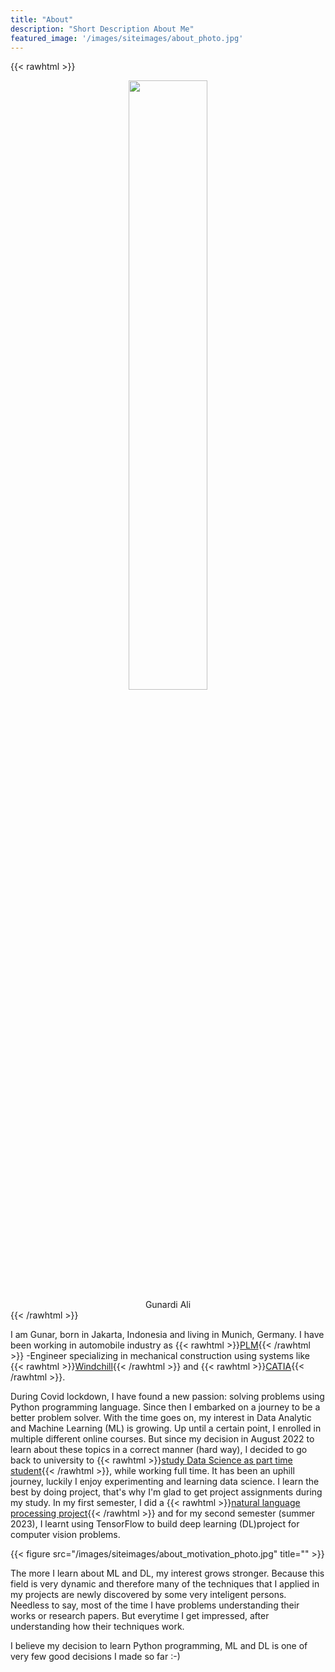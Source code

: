 ```yaml
---
title: "About"
description: "Short Description About Me"
featured_image: '/images/siteimages/about_photo.jpg'
---
```


{{< rawhtml >}} 
    <div style="align: left; text-align:center;">
        <img src="/images/siteimages/myphoto.jpg" height="50%" width="50%" />
        <div class="caption">Gunardi Ali</div>
    </div>
{{< /rawhtml >}}

I am Gunar, born in Jakarta, Indonesia and living in Munich, Germany. I have been working in automobile industry as {{< rawhtml >}}<a href="https://en.wikipedia.org/wiki/Product_lifecycle" target="_blank">PLM</a>{{< /rawhtml >}} -Engineer specializing in mechanical construction using systems like {{< rawhtml >}}<a href="https://www.ptc.com/en/products/windchill" target="_blank">Windchill</a>{{< /rawhtml >}} and {{< rawhtml >}}<a href="https://www.3ds.com/products-services/catia/" target="_blank">CATIA</a>{{< /rawhtml >}}. 

During Covid lockdown, I have found a new passion: solving problems using Python programming language. Since then I embarked on a journey to be a better problem solver. With the time goes on, my interest in Data Analytic and Machine Learning (ML) is growing. Up until a certain point, I enrolled in multiple different online courses. But since my decision in August 2022 to learn about these topics in a correct manner (hard way), I decided to go back to university to {{< rawhtml >}}<a href="https://www.hs-harz.de/data-science-berufsbegleitend" target="_blank">study Data Science as part time student</a>{{< /rawhtml >}}, while working full time. It has been an uphill journey, luckily I enjoy experimenting and learning data science. I learn the best by doing project, that's why I'm glad to get project assignments during my study. In my first semester, I did a {{< rawhtml >}}<a href="/post/project-4" target="_blank">natural language processing project</a>{{< /rawhtml >}} and for my second semester (summer 2023), I learnt using TensorFlow to build deep learning (DL)project for computer vision problems. 

{{< figure src="/images/siteimages/about_motivation_photo.jpg" title="" >}}

The more I learn about ML and DL, my interest grows stronger. Because this field is very dynamic and therefore many of the techniques that I applied in my projects are newly discovered by some very inteligent persons. Needless to say, most of the time I have problems understanding their works or research papers. But everytime I get impressed, after understanding how their techniques work. 

I believe my decision to learn Python programming, ML and DL is one of very few good decisions I made so far :-)